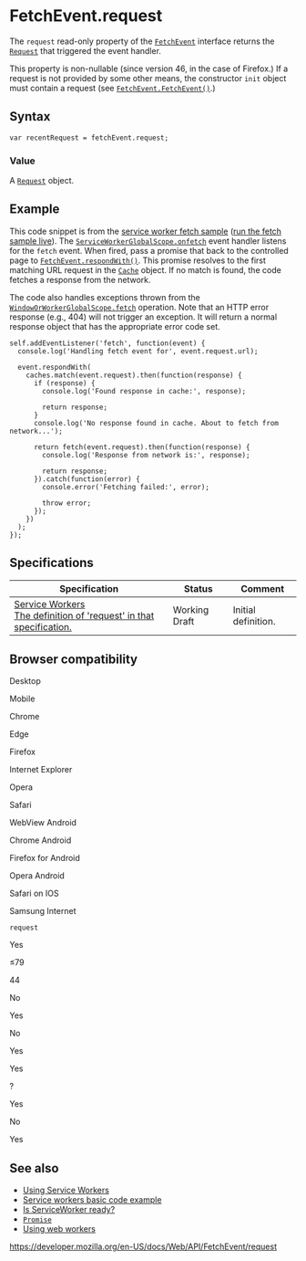 # FetchEvent.request

The `request` read-only property of the [`FetchEvent`](../fetchevent) interface returns the [`Request`](../request) that triggered the event handler.

This property is non-nullable (since version 46, in the case of Firefox.) If a request is not provided by some other means, the constructor `init` object must contain a request (see [`FetchEvent.FetchEvent()`](fetchevent).)

## Syntax

    var recentRequest = fetchEvent.request;

### Value

A [`Request`](../request) object.

## Example

This code snippet is from the [service worker fetch sample](https://github.com/GoogleChrome/samples/blob/gh-pages/service-worker/prefetch/service-worker.js) ([run the fetch sample live](https://googlechrome.github.io/samples/service-worker/prefetch/)). The [`ServiceWorkerGlobalScope.onfetch`](../serviceworkerglobalscope/onfetch) event handler listens for the `fetch` event. When fired, pass a promise that back to the controlled page to [`FetchEvent.respondWith()`](respondwith). This promise resolves to the first matching URL request in the [`Cache`](../cache) object. If no match is found, the code fetches a response from the network.

The code also handles exceptions thrown from the [`WindowOrWorkerGlobalScope.fetch`](../windoworworkerglobalscope/fetch) operation. Note that an HTTP error response (e.g., 404) will not trigger an exception. It will return a normal response object that has the appropriate error code set.

    self.addEventListener('fetch', function(event) {
      console.log('Handling fetch event for', event.request.url);

      event.respondWith(
        caches.match(event.request).then(function(response) {
          if (response) {
            console.log('Found response in cache:', response);

            return response;
          }
          console.log('No response found in cache. About to fetch from network...');

          return fetch(event.request).then(function(response) {
            console.log('Response from network is:', response);

            return response;
          }).catch(function(error) {
            console.error('Fetching failed:', error);

            throw error;
          });
        })
      );
    });

## Specifications

<table><thead><tr class="header"><th>Specification</th><th>Status</th><th>Comment</th></tr></thead><tbody><tr class="odd"><td><a href="https://w3c.github.io/ServiceWorker/#fetch-event-request">Service Workers<br />
<span class="small">The definition of 'request' in that specification.</span></a></td><td><span class="spec-wd">Working Draft</span></td><td>Initial definition.</td></tr></tbody></table>

## Browser compatibility

Desktop

Mobile

Chrome

Edge

Firefox

Internet Explorer

Opera

Safari

WebView Android

Chrome Android

Firefox for Android

Opera Android

Safari on IOS

Samsung Internet

`request`

Yes

≤79

44

No

Yes

No

Yes

Yes

?

Yes

No

Yes

## See also

- [Using Service Workers](../service_worker_api/using_service_workers)
- [Service workers basic code example](https://github.com/mdn/sw-test)
- [Is ServiceWorker ready?](https://jakearchibald.github.io/isserviceworkerready/)
- [`Promise`](https://developer.mozilla.org/en-US/docs/Web/JavaScript/Reference/Global_Objects/Promise)
- [Using web workers](../web_workers_api/using_web_workers)

<a href="https://developer.mozilla.org/en-US/docs/Web/API/FetchEvent/request" class="_attribution-link">https://developer.mozilla.org/en-US/docs/Web/API/FetchEvent/request</a>
